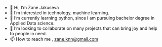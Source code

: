 - 👋 Hi, I’m Zane Jakuseva
- 👀 I’m interested in technology, machine learning.
- 🌱 I’m currently learning python, since i am pursuing bachelor degree in Applied Data science.
- 💞️ I’m looking to collaborate on many projects that can bring joy and help to people in need.
- 📫 How to reach me , zane.knn@gmail.com

<!---
zaneknn/zaneknn is a ✨ special ✨ repository because its `README.md` (this file) appears on your GitHub profile.
You can click the Preview link to take a look at your changes.
--->
